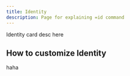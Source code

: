 ```yaml
--- 
title: Identity
description: Page for explaining =id command
---
```


Identity card desc here 

## How to customize Identity

haha
